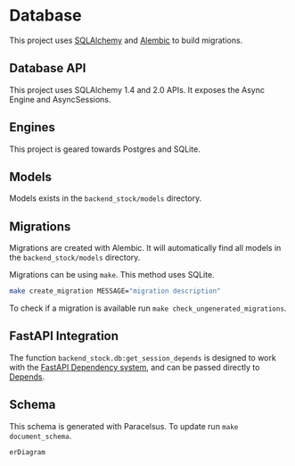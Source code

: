 # Database

This project uses [SQLAlchemy](https://www.sqlalchemy.org/) and [Alembic](https://alembic.sqlalchemy.org/en/latest/) to build migrations.

## Database API

This project uses SQLAlchemy 1.4 and 2.0 APIs. It exposes the Async Engine and AsyncSessions.

## Engines

This project is geared towards Postgres and SQLite.

## Models

Models exists in the `backend_stock/models` directory.


## Migrations

Migrations are created with Alembic. It will automatically find all models in the `backend_stock/models` directory.

Migrations can be using `make`. This method uses SQLite.

```bash
make create_migration MESSAGE="migration description"
```

To check if a migration is available run `make check_ungenerated_migrations`.

## FastAPI Integration

The function `backend_stock.db:get_session_depends` is designed to work with the [FastAPI Dependency system](https://fastapi.tiangolo.com/tutorial/dependencies/), and can be passed directly to [Depends](https://fastapi.tiangolo.com/tutorial/dependencies/dependencies-in-path-operation-decorators/).

## Schema

This schema is generated with Paracelsus. To update run `make document_schema`.

<!-- BEGIN_SQLALCHEMY_DOCS -->
```mermaid
erDiagram

```
<!-- END_SQLALCHEMY_DOCS -->
